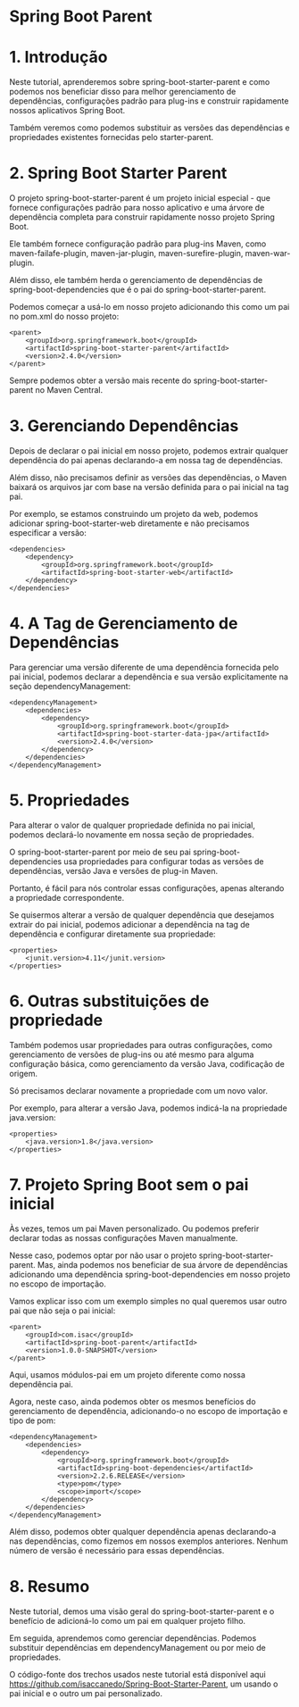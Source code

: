 # Spring Boot Parent

# 1. Introdução
Neste tutorial, aprenderemos sobre spring-boot-starter-parent e como podemos nos beneficiar disso para melhor gerenciamento de dependências, configurações padrão para plug-ins e construir rapidamente nossos aplicativos Spring Boot.

Também veremos como podemos substituir as versões das dependências e propriedades existentes fornecidas pelo starter-parent.

# 2. Spring Boot Starter Parent
O projeto spring-boot-starter-parent é um projeto inicial especial - que fornece configurações padrão para nosso aplicativo e uma árvore de dependência completa para construir rapidamente nosso projeto Spring Boot.

Ele também fornece configuração padrão para plug-ins Maven, como maven-failafe-plugin, maven-jar-plugin, maven-surefire-plugin, maven-war-plugin.

Além disso, ele também herda o gerenciamento de dependências de spring-boot-dependencies que é o pai do spring-boot-starter-parent.

Podemos começar a usá-lo em nosso projeto adicionando this como um pai no pom.xml do nosso projeto:

```
<parent>
    <groupId>org.springframework.boot</groupId>
    <artifactId>spring-boot-starter-parent</artifactId>
    <version>2.4.0</version>
</parent>
```

Sempre podemos obter a versão mais recente do spring-boot-starter-parent no Maven Central.

# 3. Gerenciando Dependências
Depois de declarar o pai inicial em nosso projeto, podemos extrair qualquer dependência do pai apenas declarando-a em nossa tag de dependências.

Além disso, não precisamos definir as versões das dependências, o Maven baixará os arquivos jar com base na versão definida para o pai inicial na tag pai.

Por exemplo, se estamos construindo um projeto da web, podemos adicionar spring-boot-starter-web diretamente e não precisamos especificar a versão:

```
<dependencies>
    <dependency>
        <groupId>org.springframework.boot</groupId>
        <artifactId>spring-boot-starter-web</artifactId>
    </dependency>
</dependencies>
```

# 4. A Tag de Gerenciamento de Dependências
Para gerenciar uma versão diferente de uma dependência fornecida pelo pai inicial, podemos declarar a dependência e sua versão explicitamente na seção dependencyManagement:

```
<dependencyManagement>
    <dependencies>
        <dependency>
            <groupId>org.springframework.boot</groupId>
            <artifactId>spring-boot-starter-data-jpa</artifactId>
            <version>2.4.0</version>
        </dependency>
    </dependencies>
</dependencyManagement>
```

# 5. Propriedades
Para alterar o valor de qualquer propriedade definida no pai inicial, podemos declará-lo novamente em nossa seção de propriedades.

O spring-boot-starter-parent por meio de seu pai spring-boot-dependencies usa propriedades para configurar todas as versões de dependências, versão Java e versões de plug-in Maven.

Portanto, é fácil para nós controlar essas configurações, apenas alterando a propriedade correspondente.

Se quisermos alterar a versão de qualquer dependência que desejamos extrair do pai inicial, podemos adicionar a dependência na tag de dependência e configurar diretamente sua propriedade:

```
<properties>
    <junit.version>4.11</junit.version>
</properties>
```

# 6. Outras substituições de propriedade
Também podemos usar propriedades para outras configurações, como gerenciamento de versões de plug-ins ou até mesmo para alguma configuração básica, como gerenciamento da versão Java, codificação de origem.

Só precisamos declarar novamente a propriedade com um novo valor.

Por exemplo, para alterar a versão Java, podemos indicá-la na propriedade java.version:

```
<properties>
    <java.version>1.8</java.version>
</properties>
```

# 7. Projeto Spring Boot sem o pai inicial

Às vezes, temos um pai Maven personalizado. Ou podemos preferir declarar todas as nossas configurações Maven manualmente.

Nesse caso, podemos optar por não usar o projeto spring-boot-starter-parent. Mas, ainda podemos nos beneficiar de sua árvore de dependências adicionando uma dependência spring-boot-dependencies em nosso projeto no escopo de importação.

Vamos explicar isso com um exemplo simples no qual queremos usar outro pai que não seja o pai inicial:

```
<parent>
    <groupId>com.isac</groupId>
    <artifactId>spring-boot-parent</artifactId>
    <version>1.0.0-SNAPSHOT</version>
</parent>
```

Aqui, usamos módulos-pai em um projeto diferente como nossa dependência pai.

Agora, neste caso, ainda podemos obter os mesmos benefícios do gerenciamento de dependência, adicionando-o no escopo de importação e tipo de pom:

```
<dependencyManagement>
    <dependencies>
        <dependency>
            <groupId>org.springframework.boot</groupId>
            <artifactId>spring-boot-dependencies</artifactId>
            <version>2.2.6.RELEASE</version>
            <type>pom</type>
            <scope>import</scope>
        </dependency>
    </dependencies>
</dependencyManagement>
```

Além disso, podemos obter qualquer dependência apenas declarando-a nas dependências, como fizemos em nossos exemplos anteriores. Nenhum número de versão é necessário para essas dependências.

# 8. Resumo
Neste tutorial, demos uma visão geral do spring-boot-starter-parent e o benefício de adicioná-lo como um pai em qualquer projeto filho.

Em seguida, aprendemos como gerenciar dependências. Podemos substituir dependências em dependencyManagement ou por meio de propriedades.

O código-fonte dos trechos usados neste tutorial está disponível aqui https://github.com/isaccanedo/Spring-Boot-Starter-Parent, um usando o pai inicial e o outro um pai personalizado.
